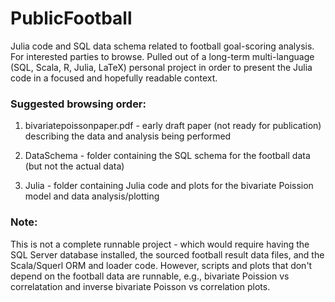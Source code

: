 # PublicFootball

Julia code and SQL data schema related to football goal-scoring analysis.
For interested parties to browse.
Pulled out of a long-term multi-language (SQL, Scala, R, Julia, LaTeX) personal project in order to
present the Julia code in a focused and hopefully readable context.

### Suggested browsing order:

1. bivariatepoissonpaper.pdf - early draft paper (not ready for publication) describing the data and analysis being performed

2. DataSchema - folder containing the SQL schema for the football data (but not the actual data)

3. Julia - folder containing Julia code and plots for the bivariate Poission model and data analysis/plotting

### Note:

This is not a complete runnable project - which would require having the SQL Server database installed,
the sourced football result data files, and the Scala/Squerl ORM and loader code.
However, scripts and plots that don't depend on the football data are runnable,
e.g., bivariate Poission vs correlatation and inverse bivariate Poisson vs correlation plots.
